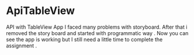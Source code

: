 # ApiTableView

API with TableView App
I faced many problems with storyboard. After that i removed the story board and started with programmatic way .
Now you can see the app is working  but I still need a little time to complete the assignment .
